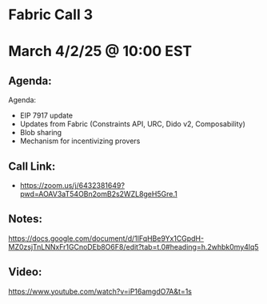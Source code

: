 # Fabric Call 3 
# March 4/2/25 @ 10:00 EST

## Agenda:

Agenda:
- EIP 7917 update 
- Updates from Fabric (Constraints API, URC, Dido v2, Composability)
- Blob sharing 
- Mechanism for incentivizing provers 

## Call Link:
- https://zoom.us/j/6432381649?pwd=AOAV3aT54OBn2omB2s2WZL8geH5Gre.1

## Notes:
https://docs.google.com/document/d/1lFqHBe9Yx1CGpdH-MZ0zsjTnLNNxFr1GCnoDEb8O6F8/edit?tab=t.0#heading=h.2whbk0my4lq5

## Video:
https://www.youtube.com/watch?v=iP16amgdO7A&t=1s
